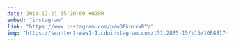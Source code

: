 ```yaml
---
date: 2014-12-21 15:20:09 +0200
embed: "instagram"
link: "https://www.instagram.com/p/w3FknrxwRY/"
img: "https://scontent-waw1-1.cdninstagram.com/t51.2885-15/e15/10848174_310511502492552_1797568077_n.jpg"
---
```

